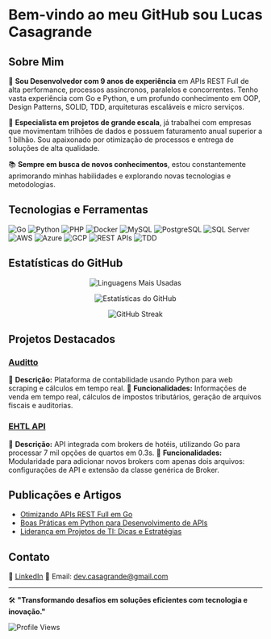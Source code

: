 # Bem-vindo ao meu GitHub sou Lucas Casagrande

## Sobre Mim

🎯 **Sou Desenvolvedor com 9 anos de experiência** em APIs REST Full de alta performance, processos assíncronos, paralelos e concorrentes. Tenho vasta experiência com Go e Python, e um profundo conhecimento em OOP, Design Patterns, SOLID, TDD, arquiteturas escaláveis e micro serviços.

🚀 **Especialista em projetos de grande escala**, já trabalhei com empresas que movimentam trilhões de dados e possuem faturamento anual superior a 1 bilhão. Sou apaixonado por otimização de processos e entrega de soluções de alta qualidade.

📚 **Sempre em busca de novos conhecimentos**, estou constantemente aprimorando minhas habilidades e explorando novas tecnologias e metodologias.

## Tecnologias e Ferramentas

![Go](https://img.shields.io/badge/Go-00ADD8?style=for-the-badge&logo=go&logoColor=white)
![Python](https://img.shields.io/badge/Python-3776AB?style=for-the-badge&logo=python&logoColor=white)
![PHP](https://img.shields.io/badge/PHP-3776AB?style=for-the-badge&logo=php&logoColor=white)
![Docker](https://img.shields.io/badge/Docker-2496ED?style=for-the-badge&logo=docker&logoColor=white)
![MySQL](https://img.shields.io/badge/MySQL-4479A1?style=for-the-badge&logo=mysql&logoColor=white)
![PostgreSQL](https://img.shields.io/badge/PostgreSQL-336791?style=for-the-badge&logo=postgresql&logoColor=white)
![SQL Server](https://img.shields.io/badge/SQL%20Server-CC2927?style=for-the-badge&logo=microsoft-sql-server&logoColor=white)
![AWS](https://img.shields.io/badge/AWS-232F3E?style=for-the-badge&logo=amazon-aws&logoColor=white)
![Azure](https://img.shields.io/badge/Azure-0078D4?style=for-the-badge&logo=microsoft-azure&logoColor=white)
![GCP](https://img.shields.io/badge/GCP-4285F4?style=for-the-badge&logo=google-cloud&logoColor=white)
![REST APIs](https://img.shields.io/badge/REST%20APIs-FF6C37?style=for-the-badge&logo=rest&logoColor=white)
![TDD](https://img.shields.io/badge/TDD-5C2D91?style=for-the-badge&logo=tdd&logoColor=white)

## Estatísticas do GitHub

<p align="center">
  <img src="https://github-readme-stats.vercel.app/api/top-langs/?username=Casagrande-Lucas&layout=compact&theme=radical&title_color=ff69b4&text_color=ffffff&bg_color=151515" alt="Linguagens Mais Usadas" />
</p>

<p align="center">
  <img src="https://github-readme-stats.vercel.app/api?username=Casagrande-Lucas&show_icons=true&theme=radical&count_private=true&custom_title=Lucas%20Casagrande's%20GitHub%20Stats&title_color=ff69b4&text_color=ffffff&icon_color=ff69b4&bg_color=151515" alt="Estatísticas do GitHub" />
</p>

<p align="center">
  <img src="https://github-readme-streak-stats.herokuapp.com/?user=Casagrande-Lucas&theme=radical&background=151515&ring=ff69b4&fire=ff69b4&currStreakLabel=ffffff&sideLabels=ffffff" alt="GitHub Streak" />
</p>

## Projetos Destacados

### [Auditto](https://github.com/Casagrande-Lucas/#)
🔧 **Descrição:** Plataforma de contabilidade usando Python para web scraping e cálculos em tempo real.
📌 **Funcionalidades:** Informações de venda em tempo real, cálculos de impostos tributários, geração de arquivos fiscais e auditorias.

### [EHTL API](https://github.com/Casagrande-Lucas/#)
🔧 **Descrição:** API integrada com brokers de hotéis, utilizando Go para processar 7 mil opções de quartos em 0.3s.
📌 **Funcionalidades:** Modularidade para adicionar novos brokers com apenas dois arquivos: configurações de API e extensão da classe genérica de Broker.

## Publicações e Artigos

- [Otimizando APIs REST Full em Go](https://medium.com/@casagrande-lucas/otimizando-apis-rest-full-em-go)
- [Boas Práticas em Python para Desenvolvimento de APIs](https://medium.com/@casagrande-lucas/boas-pr%C3%A1ticas-em-python-para-desenvolvimento-de-apis)
- [Liderança em Projetos de TI: Dicas e Estratégias](https://medium.com/@casagrande-lucas/lideran%C3%A7a-em-projetos-de-ti-dicas-e-estrat%C3%A9gias)

## Contato

💼 [LinkedIn](https://www.linkedin.com/in/lucas-casagrande-923103211/)
📧 Email: dev.casagrande@gmail.com

---

🛠️ **"Transformando desafios em soluções eficientes com tecnologia e inovação."**

![Profile Views](https://komarev.com/ghpvc/?username=Casagrande-Lucas&color=blue&style=flat-square)
